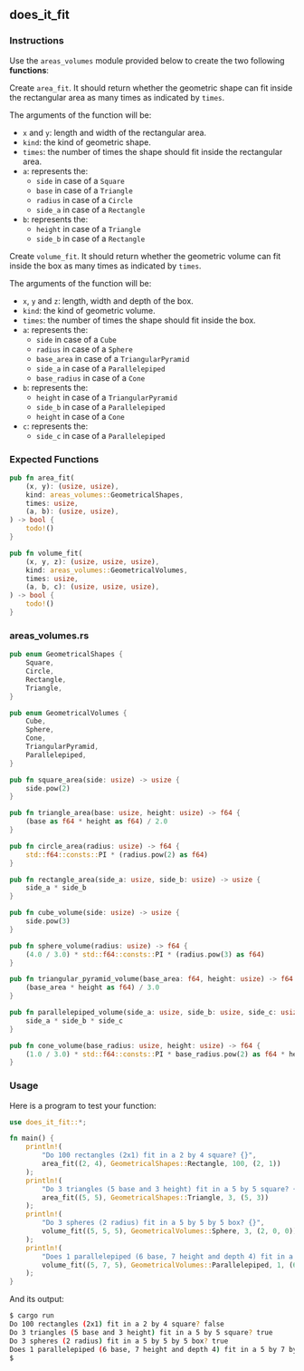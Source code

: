 ## does_it_fit

### Instructions

Use the `areas_volumes` module provided below to create the two following **functions**:

Create `area_fit`. It should return whether the geometric shape can fit inside the rectangular area as many times as indicated by `times`.

The arguments of the function will be:
- `x` and `y`: length and width of the rectangular area.
- `kind`: the kind of geometric shape.
- `times`: the number of times the shape should fit inside the rectangular area.
- `a`: represents the:
    - `side` in case of a `Square`
    - `base` in case of a `Triangle`
    - `radius` in case of a `Circle`
    - `side_a` in case of a `Rectangle`
- `b`: represents the:
    - `height` in case of a `Triangle`
    - `side_b` in case of a `Rectangle`

Create `volume_fit`. It should return whether the geometric volume can fit inside the box as many times as indicated by `times`.

The arguments of the function will be:
- `x`, `y` and `z`: length, width and depth of the box.
- `kind`: the kind of geometric volume.
- `times`: the number of times the shape should fit inside the box.
- `a`: represents the:
    - `side` in case of a `Cube`
    - `radius` in case of a `Sphere`
    - `base_area` in case of a `TriangularPyramid`
    - `side_a` in case of a `Parallelepiped`
    - `base_radius` in case of a `Cone`
- `b`: represents the:
    - `height` in case of a `TriangularPyramid`
    - `side_b` in case of a `Parallelepiped`
    - `height` in case of a `Cone`
 - `c`: represents the:
    - `side_c` in case of a `Parallelepiped`

### Expected Functions

```rust
pub fn area_fit(
    (x, y): (usize, usize),
    kind: areas_volumes::GeometricalShapes,
    times: usize,
    (a, b): (usize, usize),
) -> bool {
    todo!()
}

pub fn volume_fit(
    (x, y, z): (usize, usize, usize),
    kind: areas_volumes::GeometricalVolumes,
    times: usize,
    (a, b, c): (usize, usize, usize),
) -> bool {
    todo!()
}
```

### areas_volumes.rs

```rust
pub enum GeometricalShapes {
    Square,
    Circle,
    Rectangle,
    Triangle,
}

pub enum GeometricalVolumes {
    Cube,
    Sphere,
    Cone,
    TriangularPyramid,
    Parallelepiped,
}

pub fn square_area(side: usize) -> usize {
    side.pow(2)
}

pub fn triangle_area(base: usize, height: usize) -> f64 {
    (base as f64 * height as f64) / 2.0
}

pub fn circle_area(radius: usize) -> f64 {
    std::f64::consts::PI * (radius.pow(2) as f64)
}

pub fn rectangle_area(side_a: usize, side_b: usize) -> usize {
    side_a * side_b
}

pub fn cube_volume(side: usize) -> usize {
    side.pow(3)
}

pub fn sphere_volume(radius: usize) -> f64 {
    (4.0 / 3.0) * std::f64::consts::PI * (radius.pow(3) as f64)
}

pub fn triangular_pyramid_volume(base_area: f64, height: usize) -> f64 {
    (base_area * height as f64) / 3.0
}

pub fn parallelepiped_volume(side_a: usize, side_b: usize, side_c: usize) -> usize {
    side_a * side_b * side_c
}

pub fn cone_volume(base_radius: usize, height: usize) -> f64 {
    (1.0 / 3.0) * std::f64::consts::PI * base_radius.pow(2) as f64 * height as f64
}
```

### Usage

Here is a program to test your function:

```rust
use does_it_fit::*;

fn main() {
    println!(
        "Do 100 rectangles (2x1) fit in a 2 by 4 square? {}",
        area_fit((2, 4), GeometricalShapes::Rectangle, 100, (2, 1))
    );
    println!(
        "Do 3 triangles (5 base and 3 height) fit in a 5 by 5 square? {}",
        area_fit((5, 5), GeometricalShapes::Triangle, 3, (5, 3))
    );
    println!(
        "Do 3 spheres (2 radius) fit in a 5 by 5 by 5 box? {}",
        volume_fit((5, 5, 5), GeometricalVolumes::Sphere, 3, (2, 0, 0))
    );
    println!(
        "Does 1 parallelepiped (6 base, 7 height and depth 4) fit in a 5 by 7 by 5 parallelepiped? {}",
        volume_fit((5, 7, 5), GeometricalVolumes::Parallelepiped, 1, (6, 7, 4))
    );
}
```

And its output:

```sh
$ cargo run
Do 100 rectangles (2x1) fit in a 2 by 4 square? false
Do 3 triangles (5 base and 3 height) fit in a 5 by 5 square? true
Do 3 spheres (2 radius) fit in a 5 by 5 by 5 box? true
Does 1 parallelepiped (6 base, 7 height and depth 4) fit in a 5 by 7 by 5 parallelepiped? true
$
```
